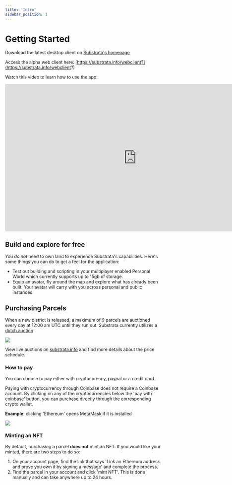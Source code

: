 ```yaml
---
title: 'Intro'
sidebar_position: 1
---
```


# Getting Started

Download the latest desktop client on [Substrata's homepage](https://substrata.info/)

Access the alpha web client here: [https://substrata.info/webclient?](https://substrata.info/webclient?)

Watch this video to learn how to use the app:

<center><iframe width="844.8" height="475.2" src="https://www.youtube.com/embed/XG_cyByAuXQ" title="YouTube video player" frameborder="0" allow="accelerometer; autoplay; clipboard-write; encrypted-media; gyroscope; picture-in-picture" allowfullscreen></iframe></center>

## Build and explore for free

You *do not* need to own land to experience Substrata's capabilities. Here's some things you can do to get a feel for the application: 
- Test out building and scripting in your multiplayer enabled Personal World which currently supports up to 15gb of storage.
- Equip an avatar, fly around the map and explore what has already been built. Your avatar will carry with you across personal and public instances

## Purchasing Parcels

When a new district is released, a maximum of 9 parcels are auctioned every day at 12:00 am UTC until they run out. Substrata currently utilizes a [dutch auction](https://www.investopedia.com/terms/d/dutchauction.asp#:~:text=A%20Dutch%20auction%20is%20a,terms%20of%20quantity%20and%20price.)

![](https://i.imgur.com/LYVw0CZ.jpg)

View live auctions on [substrata.info](https://substrata.info/parcel_auction_list) and find more details about the price schedule.

### How to pay 

You can choose to pay either with cryptocurency, paypal or a credit card.

Paying with cryptocurrency through Coinbase does not require a Coinbase account. By clicking on any of the cryptocurrencies below the 'pay with coinbase' button, you can purchase directly through the corresponding crypto wallet. 

**Example**: clicking 'Ethereum' opens MetaMask if it is installed

![](https://i.imgur.com/npkrbr1.png)

### Minting an NFT 

By default, purchasing a parcel **does not** mint an NFT. If you would like your minted, there are two steps to do so:
1. On your account page, find the link that says 'Link an Ethereum address and prove you own it by signing a message' and complete the process.
2. Find the parcel in your account and click 'mint NFT'. This is done manually and can take anywhere up to 24 hours.
